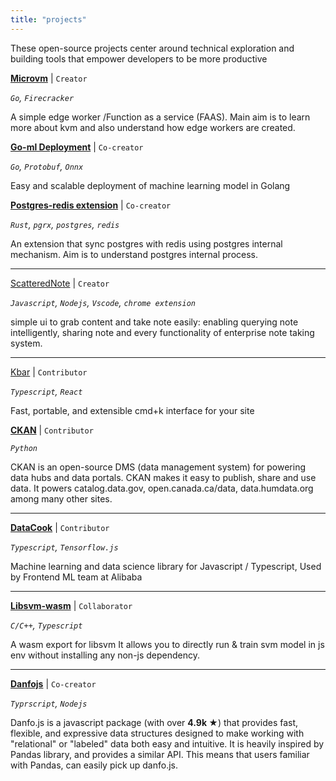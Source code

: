 ```yaml
---
title: "projects"
---
```


These open-source projects center around technical exploration and building tools that empower developers to be more productive

**[Microvm](https://github.com/steveoni/microvm)** | `Creator`

*`Go`, `Firecracker`*

A simple edge worker /Function as a service (FAAS). Main aim is to learn more about kvm and also understand how edge workers are created.


**[Go-ml Deployment](https://github.com/systemEng-Learning/go-ml-deployment)** | `Co-creator`

*`Go`, `Protobuf`, `Onnx`*

Easy and scalable deployment of machine learning model in Golang


**[Postgres-redis extension](https://github.com/systemEng-Learning/postgres-redis)** | `Co-creator`

*`Rust`, `pgrx`, `postgres`, `redis`*

An extension that sync postgres with redis using postgres internal mechanism. Aim is to understand postgres internal process.

---

[ScatteredNote](https://github.com/scatteredNote) | `Creator`

*`Javascript`, `Nodejs`, `Vscode`, `chrome extension`*

simple ui to grab content and take note easily: enabling querying note intelligently, sharing note and every functionality of enterprise note taking system.

---

[Kbar](https://github.com/timc1/kbar) | `Contributor`

*`Typescript`, `React`*

Fast, portable, and extensible cmd+k interface for your site

**[CKAN](https://github.com/ckan/ckan)** | `Contributor`

*`Python`*

CKAN is an open-source DMS (data management system) for powering data hubs and data portals. CKAN makes it easy to publish, share and use data. It powers catalog.data.gov, open.canada.ca/data, data.humdata.org among many other sites.

---

**[DataCook]()** | `Contributor`

*`Typescript`, `Tensorflow.js`*

Machine learning and data science library for Javascript / Typescript, Used by Frontend ML team at Alibaba

---

**[Libsvm-wasm](https://github.com/WenheLI/libsvm-wasm)** | `Collaborator`

*`C/C++`, `Typescript`*

A wasm export for libsvm It allows you to directly run & train svm model in js env without installing any non-js dependency.

---

**[Danfojs](https://github.com/javascriptdata/danfojs)** | `Co-creator`

*`Typrscript`, `Nodejs`*

Danfo.js is a javascript package (with over **4.9k &#9733;**) that provides fast, flexible, and expressive data structures designed to make working with "relational" or "labeled" data both easy and intuitive. It is heavily inspired by Pandas library, and provides a similar API. This means that users familiar with Pandas, can easily pick up danfo.js.